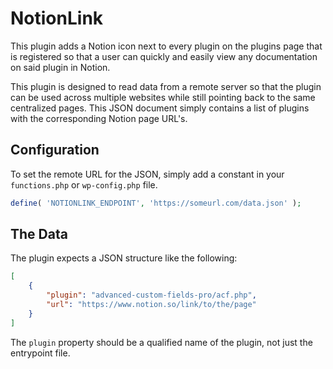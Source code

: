 # NotionLink

This plugin adds a Notion icon next to every plugin on the plugins page that is registered so that a user can quickly
and easily view any documentation on said plugin in Notion.

This plugin is designed to read data from a remote server so that the plugin can be used across multiple websites while
still pointing back to the same centralized pages. This JSON document simply contains a list of plugins with the
corresponding Notion page URL's.

## Configuration

To set the remote URL for the JSON, simply add a constant in your `functions.php` or `wp-config.php` file.

```php
define( 'NOTIONLINK_ENDPOINT', 'https://someurl.com/data.json' );
```

## The Data

The plugin expects a JSON structure like the following:

```JSON
[
    {
        "plugin": "advanced-custom-fields-pro/acf.php",
        "url": "https://www.notion.so/link/to/the/page"
    }
]
```

The `plugin` property should be a qualified name of the plugin, not just the entrypoint file.

